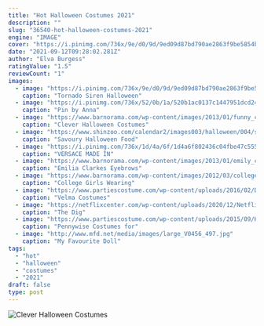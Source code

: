 ```yaml
---
title: "Hot Halloween Costumes 2021"
description: ""
slug: "36540-hot-halloween-costumes-2021"
engine: "IMAGE"
cover: "https://i.pinimg.com/736x/9e/d0/9d/9ed09d87bd790ae2863f9be5854b78fa.jpg"
date: "2021-09-12T09:28:02.281Z"
author: "Elva Burgess"
ratingValue: "1.5"
reviewCount: "1"
images:
  - image: "https://i.pinimg.com/736x/9e/d0/9d/9ed09d87bd790ae2863f9be5854b78fa.jpg"
    caption: "Tornado Siren Halloween"
  - image: "https://i.pinimg.com/736x/52/0b/1a/520b1ac0137c1447951dcd24ca5652df.jpg"
    caption: "Pin by Anna"
  - image: "https://www.barnorama.com/wp-content/images/2013/01/funny_costumes/16-funny_costumes.jpg"
    caption: "Clever Halloween Costumes"
  - image: "https://www.shinzoo.com/calendar2/images003/halloween/004/savoury-halloween-food-01.jpg"
    caption: "Savoury Halloween Food"
  - image: "https://i.pinimg.com/736x/1d/4a/6f/1d4a6f802436c04fbe47c55530c3f58d.jpg"
    caption: "VERSACE MADE IN"
  - image: "https://www.barnorama.com/wp-content/images/2013/01/emily_clark_01/09-emily_clark_01.gif"
    caption: "Emilia Clarkes Eyebrows"
  - image: "https://www.barnorama.com/wp-content/images/2012/03/college-girls-wearing-sexy/31-college-girls-wearing-sexy.jpg"
    caption: "College Girls Wearing"
  - image: "https://www.partiescostume.com/wp-content/uploads/2016/02/DIY-Velma-Costume.jpg"
    caption: "Velma Costumes"
  - image: "https://netflixcenter.com/wp-content/uploads/2020/12/Netflix-Drama-Film-THE-DIG.jpg"
    caption: "The Dig"
  - image: "https://www.partiescostume.com/wp-content/uploads/2015/09/Kids-Pennywise-Costume.jpg"
    caption: "Pennywise Costumes for"
  - image: "http://www.mfd.net/media/images/large_V0456_497.jpg"
    caption: "My Favourite Doll"
tags:
  - "hot"
  - "halloween"
  - "costumes"
  - "2021"
draft: false
type: post
---
```



![Clever Halloween Costumes](https://www.barnorama.com/wp-content/images/2013/01/funny_costumes/16-funny_costumes.jpg "Clever Halloween Costumes")


<!--inArticleAds-->

<!--galleryOne-->


<!--inArticleAds-->

<!--galleryTwo-->


<!--galleryThree-->

